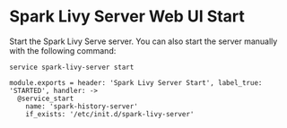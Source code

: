 # Spark Livy Server Web UI Start

Start the Spark Livy Serve server. You can also start the server manually with the
following command:

```
service spark-livy-server start
```

    module.exports = header: 'Spark Livy Server Start', label_true: 'STARTED', handler: ->
      @service_start
        name: 'spark-history-server'
        if_exists: '/etc/init.d/spark-livy-server'

